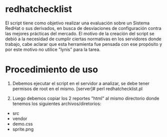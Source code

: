 redhatchecklist
===============

El script tiene como objetivo realizar una evaluación sobre un Sistema RedHat o sus derivados, en busca de desviaciones de configuración contra las mejores prácticas del mercado.  El motivo de la creación del script se debió a la necesidad de cumplir ciertas normativas en los servidores donde trabajo, cabe aclarar que esta herramienta fue pensada con ese propósito y por este motivo no utilice "lynis" para la tarea.

Procedimiento de uso
====================

1) Debemos ejecutar el script en el servidor a analizar, se debe tener permisos de root en el mismo.
[server]# perl redhatchecklist.pl

2) Luego debemos copiar los 2 reportes "html" al mismo directorio donde tenemos los siguientes archivos/diretorios:
- src
- vendor
- demo.css
- sprite.png
